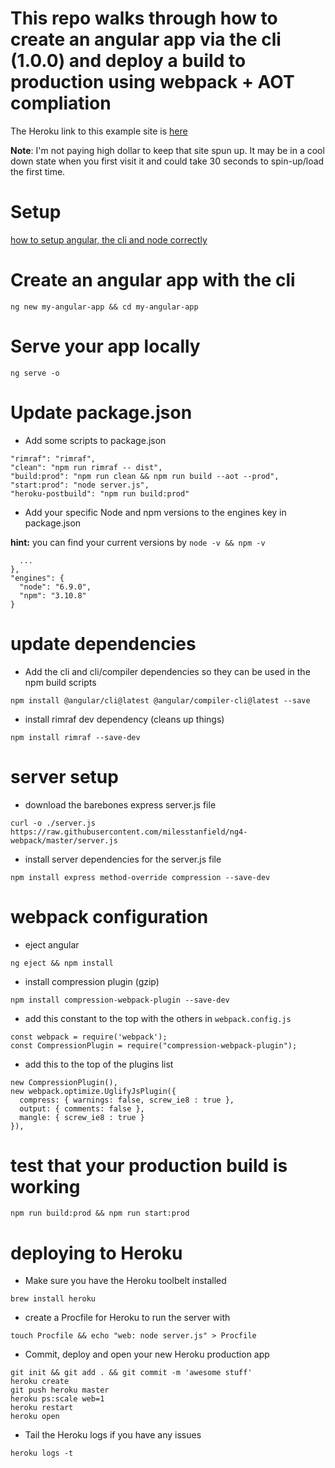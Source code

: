 # This repo walks through how to create an angular app via the cli (1.0.0) and deploy a build to production using webpack + AOT compliation

The Heroku link to this example site is [here](https://cryptic-sea-49784.herokuapp.com/)

**Note**: I'm not paying high dollar to keep that site spun up. It may be in a cool down state when you first visit it and could take 30 seconds to spin-up/load the first time.


# Setup
[how to setup angular, the cli and node correctly](https://gist.github.com/milesstanfield/17f980ad4ed6d038a255f8fc3b222add#file-angular-and-node-setup-md)


# Create an angular app with the cli
```
ng new my-angular-app && cd my-angular-app
```

# Serve your app locally
```
ng serve -o
```

# Update package.json
- Add some scripts to package.json
```
"rimraf": "rimraf",
"clean": "npm run rimraf -- dist",
"build:prod": "npm run clean && npm run build --aot --prod",
"start:prod": "node server.js",
"heroku-postbuild": "npm run build:prod"
```

- Add your specific Node and npm versions to the engines key in package.json

**hint:** you can find your current versions by `node -v && npm -v`
```
  ...
},
"engines": {
  "node": "6.9.0",
  "npm": "3.10.8"
}
```

# update dependencies
- Add the cli and cli/compiler dependencies so they can be used in the npm build scripts
```
npm install @angular/cli@latest @angular/compiler-cli@latest --save
```

- install rimraf dev dependency (cleans up things)
```
npm install rimraf --save-dev
```


# server setup
- download the barebones express server.js file
```
curl -o ./server.js https://raw.githubusercontent.com/milesstanfield/ng4-webpack/master/server.js
```

- install server dependencies for the server.js file
```
npm install express method-override compression --save-dev
```

# webpack configuration
- eject angular
```
ng eject && npm install
```

- install compression plugin (gzip)
```
npm install compression-webpack-plugin --save-dev
```

- add this constant to the top with the others in `webpack.config.js`
```
const webpack = require('webpack');
const CompressionPlugin = require("compression-webpack-plugin");
```

- add this to the top of the plugins list
```
new CompressionPlugin(),
new webpack.optimize.UglifyJsPlugin({
  compress: { warnings: false, screw_ie8 : true },
  output: { comments: false },
  mangle: { screw_ie8 : true }
}),
```

# test that your production build is working
```
npm run build:prod && npm run start:prod
```

# deploying to Heroku
- Make sure you have the Heroku toolbelt installed
```
brew install heroku
```

- create a Procfile for Heroku to run the server with
```
touch Procfile && echo "web: node server.js" > Procfile
```

- Commit, deploy and open your new Heroku production app
```
git init && git add . && git commit -m 'awesome stuff'
heroku create
git push heroku master
heroku ps:scale web=1
heroku restart
heroku open
```

- Tail the Heroku logs if you have any issues
```
heroku logs -t
```
